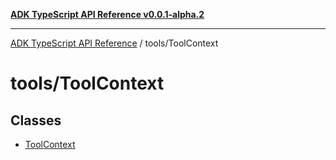 [**ADK TypeScript API Reference v0.0.1-alpha.2**](../../README.md)

***

[ADK TypeScript API Reference](../../modules.md) / tools/ToolContext

# tools/ToolContext

## Classes

- [ToolContext](classes/ToolContext.md)
